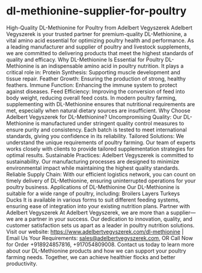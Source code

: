 # dl-methionine-supplier-for-poultry
High-Quality DL-Methionine for Poultry from Adelbert Vegyszerek
Adelbert Vegyszerek is your trusted partner for premium-quality DL-Methionine, a vital amino acid essential for optimizing poultry health and performance. As a leading manufacturer and supplier of poultry and livestock supplements, we are committed to delivering products that meet the highest standards of quality and efficacy.
Why DL-Methionine Is Essential for Poultry
DL-Methionine is an indispensable amino acid in poultry nutrition. It plays a critical role in:
Protein Synthesis: Supporting muscle development and tissue repair.
Feather Growth: Ensuring the production of strong, healthy feathers.
Immune Function: Enhancing the immune system to protect against diseases.
Feed Efficiency: Improving the conversion of feed into body weight, reducing overall feed costs.
In modern poultry farming, supplementing with DL-Methionine ensures that nutritional requirements are met, especially when natural dietary sources are insufficient.
Why Choose Adelbert Vegyszerek for DL-Methionine?
Uncompromising Quality:
Our DL-Methionine is manufactured under stringent quality control measures to ensure purity and consistency. Each batch is tested to meet international standards, giving you confidence in its reliability.
Tailored Solutions:
We understand the unique requirements of poultry farming. Our team of experts works closely with clients to provide tailored supplementation strategies for optimal results.
Sustainable Practices:
Adelbert Vegyszerek is committed to sustainability. Our manufacturing processes are designed to minimize environmental impact while maintaining the highest quality standards.
Reliable Supply Chain:
With our efficient logistics network, you can count on timely delivery of DL-Methionine, ensuring uninterrupted operations for your poultry business.
Applications of DL-Methionine
Our DL-Methionine is suitable for a wide range of poultry, including:
Broilers
Layers
Turkeys
Ducks
It is available in various forms to suit different feeding systems, ensuring ease of integration into your existing nutrition plans.
Partner with Adelbert Vegyszerek
At Adelbert Vegyszerek, we are more than a supplier—we are a partner in your success. Our dedication to innovation, quality, and customer satisfaction sets us apart as a leader in poultry nutrition solutions.
Visit our website: https://www.adelbertvegyszerek.com/dl-methionine | Email Us Your Requirements: sales@adelbertvegyszerek.com, OR Call Now for Order +918924857816, +917054809008.
Contact us today to learn more about our DL-Methionine products and how we can support your poultry farming needs. Together, we can achieve healthier flocks and better productivity.

